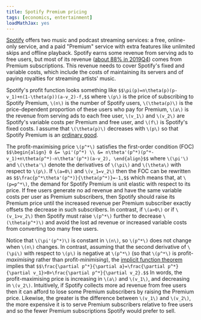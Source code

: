 ```yaml
---
title: Spotify Premium pricing
tags: [economics, entertainment]
loadMathJax: yes
---
```


[Spotify](https://www.spotify.com/) offers two music and podcast streaming services:
a free, online-only service, and
a paid "Premium" service with extra features like unlimited skips and offline playback.
Spotify earns some revenue from serving ads to free users, but most of its revenue ([about 88% in 2019Q4](https://investors.spotify.com/financials/default.aspx)) comes from Premium subscriptions.
This revenue needs to cover Spotify's fixed and variable costs, which include the costs of maintaining its servers and of paying royalties for streaming artists' music.

Spotify's profit function looks something like
`$$\pi(p)=n\theta(p)(p-v_1)+n(1-\theta(p))(a-v_2)-f,$$`
where `\(p\)` is the price of subscribing to Spotify Premium, `\(n\)` is the number of Spotify users, `\(\theta(p)\)` is the price-dependent proportion of these users who pay for Premium, `\(a\)` is the revenue from serving ads to each free user, `\(v_1\)` and `\(v_2\)` are Spotify's variable costs per Premium and free user, and `\(f\)` is Spotify's fixed costs.
I assume that `\(\theta(p)\)` decreases with `\(p\)` so that Spotify Premium is an [ordinary good](https://en.wikipedia.org/wiki/Ordinary_good).

The profit-maximising price `\(p^*\)` satisfies the first-order condition (FOC)
`$$\begin{align}
0
&= \pi'(p^*) \\
&= n\theta'(p^*)(p^*-v_1)+n\theta(p^*)-n\theta'(p^*)(a-v_2),
\end{align}$$`
where `\(\pi'\)` and `\(\theta'\)` denote the derivatives of `\(\pi\)` and `\(\theta\)` with respect to `\(p\)`.
If `\(a=0\)` and `\(v_1=v_2\)` then the FOC can be rewritten as
`$$\frac{p^*\theta'(p^*)}{\theta(p^*)}=-1,$$`
which means that, at `\(p=p^*\)`, the demand for Spotify Premium is unit elastic with respect to its price.
If free users generate no ad revenue and have the same variable costs per user as Premium subscribers, then Spotify should raise its Premium price until the increased revenue per Premium subscriber exactly offsets the decrease in such subscribers.
In contrast, if `\(a>0\)` or if `\(v_1>v_2\)` then Spotify must raise `\(p^*\)` further to decrease `\(\theta(p^*)\)` and avoid the lost ad revenue or increased variable costs from converting too many free users.

Notice that `\(\pi'(p^*)\)` is constant in `\(n\)`, so `\(p^*\)` does not change when `\(n\)` changes.
In contrast, assuming that the second derivative of `\(\pi\)` with respect to `\(p\)` is negative at `\(p^*\)` (so that `\(p^*\)` is profit-*maximising* rather than profit-*minimising*), the [implicit function theorem](https://en.wikipedia.org/wiki/Implicit_function_theorem) implies that
`$$\frac{\partial p^*}{\partial a}=\frac{\partial p^*}{\partial v_1}>0>\frac{\partial p^*}{\partial v_2}.$$`
In words, the profit-maximising price is increasing in `\(a\)` and `\(v_1\)`, and decreasing in `\(v_2\)`.
Intuitively, if Spotify collects more ad revenue from free users then it can afford to lose some Premium subscribers by raising the Premium price.
Likewise, the greater is the difference between `\(v_1\)` and `\(v_2\)`, the more expensive it is to serve Premium subscribers relative to free users and so the fewer Premium subscriptions Spotify would prefer to sell.
